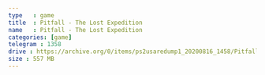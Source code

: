 ```yaml
---
type   : game
title  : Pitfall - The Lost Expedition
name   : Pitfall - The Lost Expedition
categories: [game]
telegram : 1358
drive : https://archive.org/0/items/ps2usaredump1_20200816_1458/Pitfall%20-%20The%20Lost%20Expedition.7z
size : 557 MB
---
```




